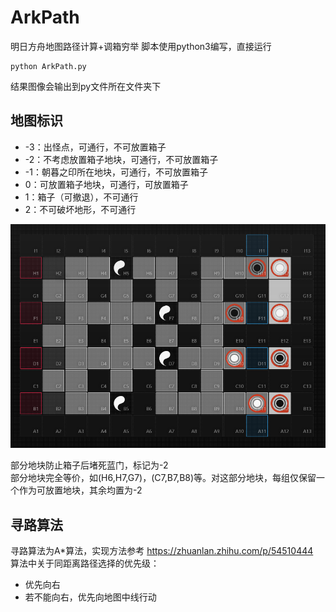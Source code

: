 # ArkPath
明日方舟地图路径计算+调箱穷举
脚本使用python3编写，直接运行 
```
python ArkPath.py
```
结果图像会输出到py文件所在文件夹下


## 地图标识
- -3：出怪点，可通行，不可放置箱子
- -2：不考虑放置箱子地块，可通行，不可放置箱子
- -1：朝暮之印所在地块，可通行，不可放置箱子
- 0：可放置箱子地块，可通行，可放置箱子
- 1：箱子（可撤退），不可通行
- 2：不可破坏地形，不可通行

![img1](EX6-map.png) 

部分地块防止箱子后堵死蓝门，标记为-2  
部分地块完全等价，如(H6,H7,G7)，(C7,B7,B8)等。对这部分地块，每组仅保留一个作为可放置地块，其余均置为-2

## 寻路算法
寻路算法为A\*算法，实现方法参考 https://zhuanlan.zhihu.com/p/54510444  
算法中关于同距离路径选择的优先级：  
- 优先向右
- 若不能向右，优先向地图中线行动

